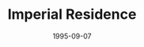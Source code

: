 ---
mission_id: reside
slug: "imperial-residence"
editorsChoice:
title: "Imperial Residence"
authors:
    - "Agustin Leon"
date: 1995-09-07
filename: "/missions/reside1a.zip"
description: "You've been working at home on your own Dark Forces level, and are setting some flags in the starting sector to values that had never been tried before.  There's a blinding light, and you suddenly find yourself in an abomination of your own house.  You realize that the Jedi Engine has sucked you in, and turned your house into a Dark Forces level.  You know what to do: your goal is to get the Death Star plans, and get out."
cover:
levelReplaced: SECBASE
difficulty: no
bm:	no
fme: no
wax: no
three_do: no
voc: no
gmd: no
vue: no
lfd: no
base: "New level from scratch" 
editors: "DFUSE"

---